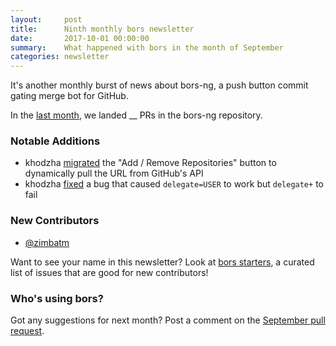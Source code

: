 ```yaml
---
layout:     post
title:      Ninth monthly bors newsletter
date:       2017-10-01 00:00:00
summary:    What happened with bors in the month of September
categories: newsletter
---
```


It's another monthly burst of news about bors-ng,
a push button commit gating merge bot for GitHub.

In the [last month](https://github.com/bors-ng/bors-ng/pulls?utf8=%E2%9C%93&q=is%3Apr%20is%3Aclosed%20closed%3A2017-09-01..2017-09-30),
we landed __ PRs in the bors-ng repository.


### Notable Additions

* khodzha [migrated](https://github.com/bors-ng/bors-ng/pull/289) the "Add / Remove Repositories" button to dynamically pull the URL from GitHub's API
* khodzha [fixed](https://github.com/bors-ng/bors-ng/pull/295) a bug that caused `delegate=USER` to work but `delegate+` to fail


### New Contributors

* [@zimbatm](https://github.com/zimbatm)

Want to see your name in this newsletter? Look at [bors starters](https://bors.tech/starters/), a curated list of issues that are good for new contributors!


### Who's using bors?

<!-- No featured users this month. 😐 -->

Got any suggestions for next month?
Post a comment on the [September pull request](https://github.com/bors-ng/bors-ng.github.io/pull/10).
